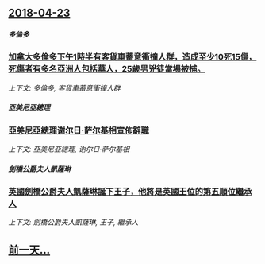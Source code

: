 ## [2018-04-23](/news/2018/04/23/index.md)

##### 多倫多
### [加拿大多倫多下午1時半有客貨車蓄意衝撞人群，造成至少10死15傷，死傷者有多名亞洲人包括華人，25歲男兇徒當場被捕。 ](/news/2018/04/23/加拿大多倫多下午1時半有客貨車蓄意衝撞人群-造成至少10死15傷-死傷者有多名亞洲人包括華人-25歲男兇徒當場被捕.md)
_上下文: 多倫多, 客貨車蓄意衝撞人群_

##### 亞美尼亞總理
### [亞美尼亞總理谢尔日·萨尔基相宣佈辭職 ](/news/2018/04/23/亞美尼亞總理谢尔日-萨尔基相宣佈辭職.md)
_上下文: 亞美尼亞總理, 谢尔日·萨尔基相_

##### 劍橋公爵夫人凱薩琳
### [英國劍橋公爵夫人凱薩琳誕下王子，他將是英國王位的第五順位繼承人 ](/news/2018/04/23/英國劍橋公爵夫人凱薩琳誕下王子-他將是英國王位的第五順位繼承人.md)
_上下文: 劍橋公爵夫人凱薩琳, 王子, 繼承人_

## [前一天...](/news/2018/04/22/index.md)


